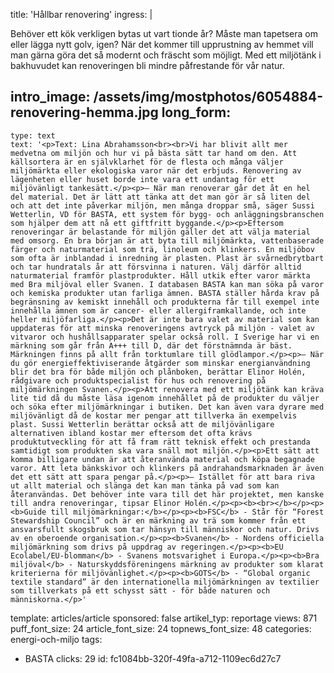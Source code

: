 title: 'Hållbar renovering'
ingress: |
  <p>Behöver ett kök verkligen bytas ut vart tionde år? Måste man tapetsera om eller lägga nytt golv, igen? När det kommer till upprustning av hemmet vill man gärna göra det så modernt och fräscht som möjligt. Med ett miljötänk i bakhuvudet kan renoveringen bli mindre påfrestande för vår natur.
  </p>
  
intro_image: /assets/img/mostphotos/6054884-renovering-hemma.jpg
long_form:
  -
    type: text
    text: '<p>Text: Lina Abrahamsson<br><br>Vi har blivit allt mer medvetna om miljön och hur vi på bästa sätt tar hand om den. Att källsortera är en självklarhet för de flesta och många väljer miljömärkta eller ekologiska varor när det erbjuds. Renovering av lägenheten eller huset borde inte vara ett undantag för ett miljövänligt tankesätt.</p><p>– När man renoverar går det åt en hel del material. Det är lätt att tänka att det man gör är så liten del och att det inte påverkar miljön, men många droppar små, säger Sussi Wetterlin, VD för BASTA, ett system för bygg- och anläggningsbranschen som hjälper dem att nå ett giftfritt byggande.</p><p>Eftersom renoveringar är belastande för miljön gäller det att välja material med omsorg. En bra början är att byta till miljömärkta, vattenbaserade färger och naturmaterial som trä, linoleum och klinkers. En miljöbov som ofta är inblandad i inredning är plasten. Plast är svårnedbrytbart och tar hundratals år att försvinna i naturen. Välj därför alltid naturmaterial framför plastprodukter. Håll utkik efter varor märkta med Bra miljöval eller Svanen. I databasen BASTA kan man söka på varor och kemiska produkter utan farliga ämnen. BASTA ställer hårda krav på begränsning av kemiskt innehåll och produkterna får till exempel inte innehålla ämnen som är cancer- eller allergiframkallande, och inte heller miljöfarliga.</p><p>Det är inte bara valet av material som kan uppdateras för att minska renoveringens avtryck på miljön - valet av vitvaror och hushållsapparater spelar också roll. I Sverige har vi en märkning som går från A+++ till D, där det förstnämnda är bäst. Märkningen finns på allt från torktumlare till glödlampor.</p><p>– När du gör energieffektiviserande åtgärder som minskar energianvändning blir det bra för både miljön och plånboken, berättar Elinor Holén, rådgivare och produktspecialist för hus och renovering på miljömärkningen Svanen.</p><p>Att renovera med ett miljötänk kan kräva lite tid då du måste läsa igenom innehållet på de produkter du väljer och söka efter miljömärkningar i butiken. Det kan även vara dyrare med miljövänligt då de kostar mer pengar att tillverka än exempelvis plast. Sussi Wetterlin berättar också att de miljövänligare alternativen ibland kostar mer eftersom det ofta krävs produktutveckling för att få fram rätt teknisk effekt och prestanda samtidigt som produkten ska vara snäll mot miljön.</p><p>Ett sätt att komma billigare undan är att återanvända material och köpa begagnade varor. Att leta bänkskivor och klinkers på andrahandsmarknaden är även det ett sätt att spara pengar på.</p><p>– Istället för att bara riva ut allt material och slänga det kan man tänka på vad som kan återanvändas. Det behöver inte vara till det här projektet, men kanske till andra renoveringar, tipsar Elinor Holén.</p><p><b><br></b></p><p><b>Guide till miljömärkningar:</b></p><p><b>FSC</b> - Står för “Forest Stewardship Council” och är en märkning av trä som kommer från ett ansvarsfullt skogsbruk som tar hänsyn till människor och natur. Drivs av en oberoende organisation.</p><p><b>Svanen</b> - Nordens officiella miljömärkning som drivs på uppdrag av regeringen.</p><p><b>EU Ecolabel/EU-blomman</b> - Svanens motsvarighet i Europa.</p><p><b>Bra miljöval</b> - Naturskyddsföreningens märkning av produkter som klarat kriterierna för miljövänlighet.</p><p><b>GOTS</b> - “Global organic textile standard” är den internationella miljömärkningen av textilier som tillverkats på ett schysst sätt - för både naturen och människorna.</p>'
template: articles/article
sponsored: false
artikel_typ: reportage
views: 871
puff_font_size: 24
article_font_size: 24
topnews_font_size: 48
categories: energi-och-miljo
tags:
  - BASTA
clicks: 29
id: fc1084bb-320f-49fa-a712-1109ec6d27c7
